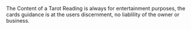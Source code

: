 The Content of a Tarot Reading is always for entertainment purposes, the cards guidance is at the users discernment, no liablility of the owner or business.  
